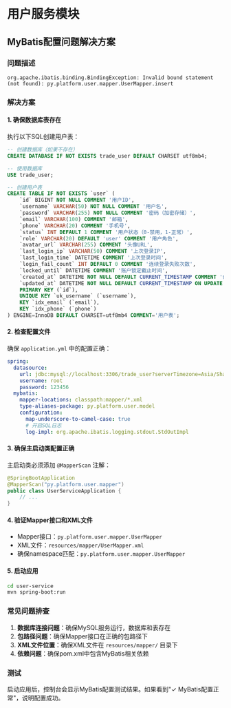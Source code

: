# 用户服务模块

## MyBatis配置问题解决方案

### 问题描述
```
org.apache.ibatis.binding.BindingException: Invalid bound statement (not found): py.platform.user.mapper.UserMapper.insert
```

### 解决方案

#### 1. 确保数据库表存在
执行以下SQL创建用户表：
```sql
-- 创建数据库（如果不存在）
CREATE DATABASE IF NOT EXISTS trade_user DEFAULT CHARSET utf8mb4;

-- 使用数据库
USE trade_user;

-- 创建用户表
CREATE TABLE IF NOT EXISTS `user` (
    `id` BIGINT NOT NULL COMMENT '用户ID',
    `username` VARCHAR(50) NOT NULL COMMENT '用户名',
    `password` VARCHAR(255) NOT NULL COMMENT '密码（加密存储）',
    `email` VARCHAR(100) COMMENT '邮箱',
    `phone` VARCHAR(20) COMMENT '手机号',
    `status` INT DEFAULT 1 COMMENT '用户状态（0-禁用，1-正常）',
    `role` VARCHAR(20) DEFAULT 'user' COMMENT '用户角色',
    `avatar_url` VARCHAR(255) COMMENT '头像URL',
    `last_login_ip` VARCHAR(50) COMMENT '上次登录IP',
    `last_login_time` DATETIME COMMENT '上次登录时间',
    `login_fail_count` INT DEFAULT 0 COMMENT '连续登录失败次数',
    `locked_until` DATETIME COMMENT '账户锁定截止时间',
    `created_at` DATETIME NOT NULL DEFAULT CURRENT_TIMESTAMP COMMENT '创建时间',
    `updated_at` DATETIME NOT NULL DEFAULT CURRENT_TIMESTAMP ON UPDATE CURRENT_TIMESTAMP COMMENT '更新时间',
    PRIMARY KEY (`id`),
    UNIQUE KEY `uk_username` (`username`),
    KEY `idx_email` (`email`),
    KEY `idx_phone` (`phone`)
) ENGINE=InnoDB DEFAULT CHARSET=utf8mb4 COMMENT='用户表';
```

#### 2. 检查配置文件
确保 `application.yml` 中的配置正确：
```yaml
spring:
  datasource:
    url: jdbc:mysql://localhost:3306/trade_user?serverTimezone=Asia/Shanghai
    username: root
    password: 123456
  mybatis:
    mapper-locations: classpath:mapper/*.xml
    type-aliases-package: py.platform.user.model
    configuration:
      map-underscore-to-camel-case: true
      # 开启SQL日志
      log-impl: org.apache.ibatis.logging.stdout.StdOutImpl
```

#### 3. 确保主启动类配置正确
主启动类必须添加 `@MapperScan` 注解：
```java
@SpringBootApplication
@MapperScan("py.platform.user.mapper")
public class UserServiceApplication {
    // ...
}
```

#### 4. 验证Mapper接口和XML文件
- Mapper接口：`py.platform.user.mapper.UserMapper`
- XML文件：`resources/mapper/UserMapper.xml`
- 确保namespace匹配：`py.platform.user.mapper.UserMapper`

#### 5. 启动应用
```bash
cd user-service
mvn spring-boot:run
```

### 常见问题排查

1. **数据库连接问题**：确保MySQL服务运行，数据库和表存在
2. **包路径问题**：确保Mapper接口在正确的包路径下
3. **XML文件位置**：确保XML文件在 `resources/mapper/` 目录下
4. **依赖问题**：确保pom.xml中包含MyBatis相关依赖

### 测试
启动应用后，控制台会显示MyBatis配置测试结果。如果看到"✓ MyBatis配置正常"，说明配置成功。 